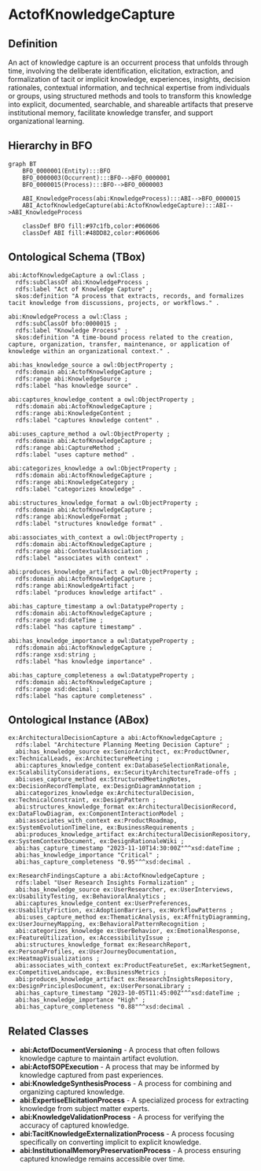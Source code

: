 # ActofKnowledgeCapture

## Definition
An act of knowledge capture is an occurrent process that unfolds through time, involving the deliberate identification, elicitation, extraction, and formalization of tacit or implicit knowledge, experiences, insights, decision rationales, contextual information, and technical expertise from individuals or groups, using structured methods and tools to transform this knowledge into explicit, documented, searchable, and shareable artifacts that preserve institutional memory, facilitate knowledge transfer, and support organizational learning.

## Hierarchy in BFO
```mermaid
graph BT
    BFO_0000001(Entity):::BFO
    BFO_0000003(Occurrent):::BFO-->BFO_0000001
    BFO_0000015(Process):::BFO-->BFO_0000003
    
    ABI_KnowledgeProcess(abi:KnowledgeProcess):::ABI-->BFO_0000015
    ABI_ActofKnowledgeCapture(abi:ActofKnowledgeCapture):::ABI-->ABI_KnowledgeProcess
    
    classDef BFO fill:#97c1fb,color:#060606
    classDef ABI fill:#48DD82,color:#060606
```

## Ontological Schema (TBox)
```turtle
abi:ActofKnowledgeCapture a owl:Class ;
  rdfs:subClassOf abi:KnowledgeProcess ;
  rdfs:label "Act of Knowledge Capture" ;
  skos:definition "A process that extracts, records, and formalizes tacit knowledge from discussions, projects, or workflows." .

abi:KnowledgeProcess a owl:Class ;
  rdfs:subClassOf bfo:0000015 ;
  rdfs:label "Knowledge Process" ;
  skos:definition "A time-bound process related to the creation, capture, organization, transfer, maintenance, or application of knowledge within an organizational context." .

abi:has_knowledge_source a owl:ObjectProperty ;
  rdfs:domain abi:ActofKnowledgeCapture ;
  rdfs:range abi:KnowledgeSource ;
  rdfs:label "has knowledge source" .

abi:captures_knowledge_content a owl:ObjectProperty ;
  rdfs:domain abi:ActofKnowledgeCapture ;
  rdfs:range abi:KnowledgeContent ;
  rdfs:label "captures knowledge content" .

abi:uses_capture_method a owl:ObjectProperty ;
  rdfs:domain abi:ActofKnowledgeCapture ;
  rdfs:range abi:CaptureMethod ;
  rdfs:label "uses capture method" .

abi:categorizes_knowledge a owl:ObjectProperty ;
  rdfs:domain abi:ActofKnowledgeCapture ;
  rdfs:range abi:KnowledgeCategory ;
  rdfs:label "categorizes knowledge" .

abi:structures_knowledge_format a owl:ObjectProperty ;
  rdfs:domain abi:ActofKnowledgeCapture ;
  rdfs:range abi:KnowledgeFormat ;
  rdfs:label "structures knowledge format" .

abi:associates_with_context a owl:ObjectProperty ;
  rdfs:domain abi:ActofKnowledgeCapture ;
  rdfs:range abi:ContextualAssociation ;
  rdfs:label "associates with context" .

abi:produces_knowledge_artifact a owl:ObjectProperty ;
  rdfs:domain abi:ActofKnowledgeCapture ;
  rdfs:range abi:KnowledgeArtifact ;
  rdfs:label "produces knowledge artifact" .

abi:has_capture_timestamp a owl:DatatypeProperty ;
  rdfs:domain abi:ActofKnowledgeCapture ;
  rdfs:range xsd:dateTime ;
  rdfs:label "has capture timestamp" .

abi:has_knowledge_importance a owl:DatatypeProperty ;
  rdfs:domain abi:ActofKnowledgeCapture ;
  rdfs:range xsd:string ;
  rdfs:label "has knowledge importance" .

abi:has_capture_completeness a owl:DatatypeProperty ;
  rdfs:domain abi:ActofKnowledgeCapture ;
  rdfs:range xsd:decimal ;
  rdfs:label "has capture completeness" .
```

## Ontological Instance (ABox)
```turtle
ex:ArchitecturalDecisionCapture a abi:ActofKnowledgeCapture ;
  rdfs:label "Architecture Planning Meeting Decision Capture" ;
  abi:has_knowledge_source ex:SeniorArchitect, ex:ProductOwner, ex:TechnicalLeads, ex:ArchitectureMeeting ;
  abi:captures_knowledge_content ex:DatabaseSelectionRationale, ex:ScalabilityConsiderations, ex:SecurityArchitectureTrade-offs ;
  abi:uses_capture_method ex:StructuredMeetingNotes, ex:DecisionRecordTemplate, ex:DesignDiagramAnnotation ;
  abi:categorizes_knowledge ex:ArchitecturalDecision, ex:TechnicalConstraint, ex:DesignPattern ;
  abi:structures_knowledge_format ex:ArchitecturalDecisionRecord, ex:DataFlowDiagram, ex:ComponentInteractionModel ;
  abi:associates_with_context ex:ProductRoadmap, ex:SystemEvolutionTimeline, ex:BusinessRequirements ;
  abi:produces_knowledge_artifact ex:ArchitecturalDecisionRepository, ex:SystemContextDocument, ex:DesignRationaleWiki ;
  abi:has_capture_timestamp "2023-11-10T14:30:00Z"^^xsd:dateTime ;
  abi:has_knowledge_importance "Critical" ;
  abi:has_capture_completeness "0.95"^^xsd:decimal .

ex:ResearchFindingsCapture a abi:ActofKnowledgeCapture ;
  rdfs:label "User Research Insights Formalization" ;
  abi:has_knowledge_source ex:UserResearcher, ex:UserInterviews, ex:UsabilityTesting, ex:BehavioralAnalytics ;
  abi:captures_knowledge_content ex:UserPreferences, ex:UsabilityFriction, ex:AdoptionBarriers, ex:WorkflowPatterns ;
  abi:uses_capture_method ex:ThematicAnalysis, ex:AffnityDiagramming, ex:UserJourneyMapping, ex:BehavioralPatternRecognition ;
  abi:categorizes_knowledge ex:UserBehavior, ex:EmotionalResponse, ex:FeatureUtilization, ex:AccessibilityIssue ;
  abi:structures_knowledge_format ex:ResearchReport, ex:PersonaProfiles, ex:UserJourneyDocumentation, ex:HeatmapVisualizations ;
  abi:associates_with_context ex:ProductFeatureSet, ex:MarketSegment, ex:CompetitiveLandscape, ex:BusinessMetrics ;
  abi:produces_knowledge_artifact ex:ResearchInsightsRepository, ex:DesignPrinciplesDocument, ex:UserPersonaLibrary ;
  abi:has_capture_timestamp "2023-10-05T11:45:00Z"^^xsd:dateTime ;
  abi:has_knowledge_importance "High" ;
  abi:has_capture_completeness "0.88"^^xsd:decimal .
```

## Related Classes
- **abi:ActofDocumentVersioning** - A process that often follows knowledge capture to maintain artifact evolution.
- **abi:ActofSOPExecution** - A process that may be informed by knowledge captured from past experiences.
- **abi:KnowledgeSynthesisProcess** - A process for combining and organizing captured knowledge.
- **abi:ExpertiseElicitationProcess** - A specialized process for extracting knowledge from subject matter experts.
- **abi:KnowledgeValidationProcess** - A process for verifying the accuracy of captured knowledge.
- **abi:TacitKnowledgeExternalizationProcess** - A process focusing specifically on converting implicit to explicit knowledge.
- **abi:InstitutionalMemoryPreservationProcess** - A process ensuring captured knowledge remains accessible over time. 